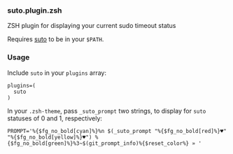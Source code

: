 ### suto.plugin.zsh

ZSH plugin for displaying your current sudo timeout status

Requires [suto](https://github.com/b0o/suto) to be in your `$PATH`.

### Usage

Include `suto` in your `plugins` array:

```shell
plugins=(
  suto
)
```

In your `.zsh-theme`, pass `_suto_prompt` two strings, to display for `suto` statuses of 0 and 1, respectively:

```shell
PROMPT='%{$fg_no_bold[cyan]%}%n $(_suto_prompt "%{$fg_no_bold[red]%}♥" "%{$fg_no_bold[yellow]%}♥") %{$fg_no_bold[green]%}%3~$(git_prompt_info)%{$reset_color%} » '
```
